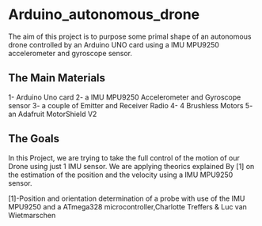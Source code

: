 # Arduino_autonomous_drone
The aim of this project is to purpose some primal shape of an autonomous drone controlled by an Arduino UNO card using a IMU MPU9250 accelerometer and gyroscope sensor.

## The Main Materials
1- Arduino Uno card
2- a IMU MPU9250 Accelerometer and Gyroscope sensor
3- a couple of Emitter and Receiver Radio
4- 4 Brushless Motors
5- an Adafruit MotorShield V2

## The Goals
In this Project, we are trying to take the full control of the motion of our Drone using just 1 IMU sensor. We are applying theorics explained By [1] on the estimation of the position and the velocity using a IMU MPU9250 sensor.

[1]-Position and orientation determination of a probe with use of the IMU MPU9250 and a ATmega328 microcontroller,Charlotte Treffers &  Luc van Wietmarschen
